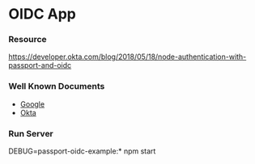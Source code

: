 # OIDC App

### Resource
https://developer.okta.com/blog/2018/05/18/node-authentication-with-passport-and-oidc

### Well Known Documents

* [Google](https://accounts.google.com/.well-known/openid-configuration)
* [Okta](https://dev-826621.oktapreview.com/oauth2/default/.well-known/oauth-authorization-server)

### Run Server
DEBUG=passport-oidc-example:* npm start